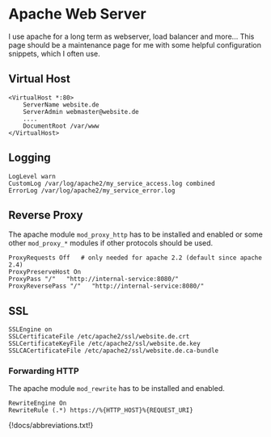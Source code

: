 # Apache Web Server

I use apache for a long term as webserver, load balancer and more...
This page should be a maintenance page for me with some helpful configuration snippets, which I often use.

## Virtual Host

    <VirtualHost *:80>
        ServerName website.de
        ServerAdmin webmaster@website.de
        ....
        DocumentRoot /var/www
    </VirtualHost>

## Logging

    LogLevel warn
    CustomLog /var/log/apache2/my_service_access.log combined
    ErrorLog /var/log/apache2/my_service_error.log

## Reverse Proxy

The apache module `mod_proxy_http` has to be installed and enabled or some other `mod_proxy_*` modules if other protocols should be used.

    ProxyRequests Off   # only needed for apache 2.2 (default since apache 2.4)
    ProxyPreserveHost On
    ProxyPass "/"   "http://internal-service:8080/"
    ProxyReversePass "/"   "http://internal-service:8080/"

## SSL

    SSLEngine on
    SSLCertificateFile /etc/apache2/ssl/website.de.crt
    SSLCertificateKeyFile /etc/apache2/ssl/website.de.key
    SSLCACertificateFile /etc/apache2/ssl/website.de.ca-bundle

### Forwarding HTTP

The apache module `mod_rewrite` has to be installed and enabled.

    RewriteEngine On
    RewriteRule (.*) https://%{HTTP_HOST}%{REQUEST_URI}

{!docs/abbreviations.txt!}
